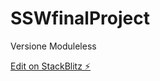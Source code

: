 # SSWfinalProject

Versione Moduleless

[Edit on StackBlitz ⚡️](https://stackblitz.com/edit/stackblitz-starters-uxq6bt)